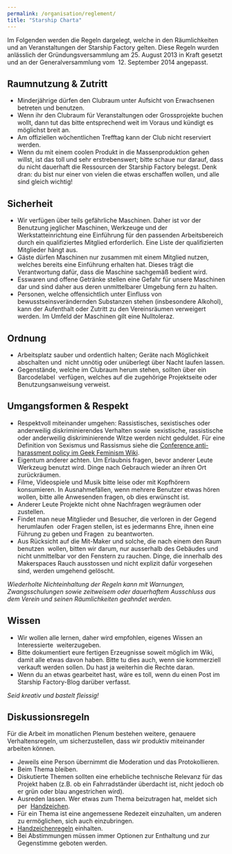 ```yaml
---
permalink: /organisation/reglement/
title: "Starship Charta"
---
```


Im Folgenden werden die Regeln dargelegt, welche in den Räumlichkeiten und an Veranstaltungen der Starship Factory gelten. Diese Regeln wurden anlässlich der Gründungsversammlung am 25. August 2013 in Kraft gesetzt und an der Generalversammlung vom  12. September 2014 angepasst.

## Raumnutzung & Zutritt

- Minderjährige dürfen den Clubraum unter Aufsicht von Erwachsenen betreten und benutzen.
- Wenn ihr den Clubraum für Veranstaltungen oder Grossprojekte buchen wollt, dann tut das bitte entsprechend weit im Voraus und kündigt es möglichst breit an.
- Am offiziellen wöchentlichen Trefftag kann der Club nicht reserviert werden.
- Wenn du mit einem coolen Produkt in die Massenproduktion gehen willst, ist das toll und sehr erstrebenswert; bitte schaue nur darauf, dass du nicht dauerhaft die Ressourcen der Starship Factory belegst. Denk dran: du bist nur einer von vielen die etwas erschaffen wollen, und alle sind gleich wichtig!

## Sicherheit

- Wir verfügen über teils gefährliche Maschinen. Daher ist vor der Benutzung jeglicher Maschinen, Werkzeuge und der Werkstatteinrichtung eine Einführung für den passenden Arbeitsbereich durch ein qualifiziertes Mitglied erforderlich. Eine Liste der qualifizierten Mitglieder hängt aus.
- Gäste dürfen Maschinen nur zusammen mit einem Mitglied nutzen, welches bereits eine Einführung erhalten hat. Dieses trägt die Verantwortung dafür, dass die Maschine sachgemäß bedient wird.
- Esswaren und offene Getränke stellen eine Gefahr für unsere Maschinen dar und sind daher aus deren unmittelbarer Umgebung fern zu halten.
- Personen, welche offensichtlich unter Einfluss von bewusstseinsverändernden Substanzen stehen (insbesondere Alkohol), kann der Aufenthalt oder Zutritt zu den Vereinsräumen verweigert werden. Im Umfeld der Maschinen gilt eine Nulltoleraz.

## Ordnung

- Arbeitsplatz sauber und ordentlich halten; Geräte nach Möglichkeit abschalten und  nicht unnötig oder unüberlegt über Nacht laufen lassen.
- Gegenstände, welche im Clubraum herum stehen, sollten über ein Barcodelabel  verfügen, welches auf die zugehörige Projektseite oder Benutzungsanweisung verweist.

## Umgangsformen & Respekt

- Respektvoll miteinander umgehen: Rassistisches, sexistisches oder anderweilig diskriminierendes Verhalten sowie  sexistische, rassistische oder anderweilig diskriminierende Witze werden nicht geduldet. Für eine Definition von Sexismus und Rassismus siehe die [Conference anti-harassment policy im Geek Feminism Wiki](http://geekfeminism.wikia.com/wiki/Conference_anti-harassment/Policy).
- Eigentum anderer achten. Um Erlaubnis fragen, bevor anderer Leute Werkzeug benutzt wird. Dinge nach Gebrauch wieder an ihren Ort zurückräumen.
- Filme, Videospiele und Musik bitte leise oder mit Kopfhörern konsumieren. In Ausnahmefällen, wenn mehrere Benutzer etwas hören wollen, bitte alle Anwesenden fragen, ob dies erwünscht ist.
- Anderer Leute Projekte nicht ohne Nachfragen wegräumen oder zustellen.
- Findet man neue Mitglieder und Besucher, die verloren in der Gegend herumlaufen  oder Fragen stellen, ist es jedermanns Ehre, ihnen eine Führung zu geben und Fragen  zu beantworten.
- Aus Rücksicht auf die Mit-Maker und solche, die nach einem den Raum benutzen  wollen, bitten wir darum, nur ausserhalb des Gebäudes und nicht unmittelbar vor den Fenstern zu rauchen. Dinge, die innerhalb des Makerspaces Rauch ausstossen und nicht explizit dafür vorgesehen sind, werden umgehend gelöscht.

_Wiederholte Nichteinhaltung der Regeln kann mit Warnungen, Zwangsschulungen sowie zeitweisem oder dauerhaftem Ausschluss aus dem Verein und seinen Räumlichkeiten geahndet werden._  

## Wissen

- Wir wollen alle lernen, daher wird empfohlen, eigenes Wissen an Interessierte  weiterzugeben.
- Bitte dokumentiert eure fertigen Erzeugnisse soweit möglich im Wiki, damit alle etwas davon haben. Bitte tu dies auch, wenn sie kommerziell verkauft werden sollen. Du hast ja weiterhin die Rechte daran.
- Wenn du an etwas gearbeitet hast, wäre es toll, wenn du einen Post im Starship Factory-Blog darüber verfasst.

_Seid kreativ und bastelt fleissig!_

## Diskussionsregeln

Für die Arbeit im monatlichen Plenum bestehen weitere, genauere Verhaltensregeln, um sicherzustellen, dass wir produktiv miteinander arbeiten können.

- Jeweils eine Person übernimmt die Moderation und das Protokollieren.
- Beim Thema bleiben.
- Diskutierte Themen sollten eine erhebliche technische Relevanz für das Projekt haben (z.B. ob ein Fahrradständer überdacht ist, nicht jedoch ob er grün oder blau angestrichen wird).
- Ausreden lassen. Wer etwas zum Thema beizutragen hat, meldet sich per  [Handzeichen](http://wiki.starship-factory.ch/Vereinskram/Zeichensprache.html "Definition einer Zeichensprache zur Kommunikation in Sitzungen.").
- Für ein Thema ist eine angemessene Redezeit einzuhalten, um anderen zu ermöglichen, sich auch einzubringen.
- [Handzeichenregeln](http://wiki.starship-factory.ch/Vereinskram/Zeichensprache.html "Definition einer Zeichensprache zur Kommunikation in Sitzungen.") einhalten.
- Bei Abstimmungen müssen immer Optionen zur Enthaltung und zur Gegenstimme geboten werden.
